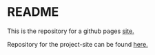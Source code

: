 # README

This is the repository for a github pages [site.](https://bcattoor.github.io/topohelper/)

Repository for the project-site can be found [here.](https://github.com/bcattoor/topohelper)
